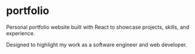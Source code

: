 # portfolio

Personal portfolio website built with React to showcase projects, skills, and experience.

Designed to highlight my work as a software engineer and web developer. 
